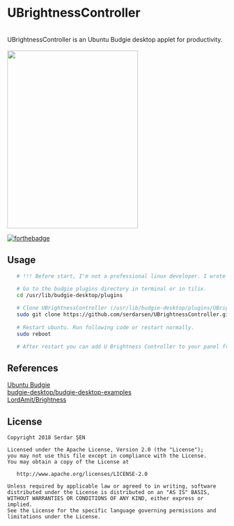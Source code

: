 UBrightnessController  
========  
 
<br/>  
UBrightnessController is an Ubuntu Budgie desktop applet for productivity.<br/><br/>  
  
<img src="https://raw.githubusercontent.com/serdarsen/UBrightnessController/master/screenshots/screenshot1.gif" width="300" height="409"/>  


[![forthebadge](https://forthebadge.com/images/badges/made-with-python.svg)](https://forthebadge.com)

  
Usage  
-------  
```bash  
   # !!! Before start, I'm not a professional linux developer. I wrote this applet and it works perfect on my ubuntu budgie (ubuntu 17:10, budgie version: 10.4,  device: acer aspire 5745g) . Please take your own risks and backups before install. Have fun!

   # Go to the budgie plugins directory in terminal or in tilix.
   cd /usr/lib/budgie-desktop/plugins
   
   # Clone UBrightnessController (/usr/lib/budgie-desktop/plugins/UBrightnessController).
   sudo git clone https://github.com/serdarsen/UBrightnessController.git
   
   # Restart ubuntu. Run following code or restart normally.
   sudo reboot

   # After restart you can add U Brightness Controller to your panel from Budgie Desktop Settings.

```  
References  
-------  
[Ubuntu Budgie](https://ubuntubudgie.org/)<br/>
[budgie-desktop/budgie-desktop-examples](https://github.com/budgie-desktop/budgie-desktop-examples/tree/master/python_project)<br/>
[LordAmit/Brightness](https://github.com/LordAmit/Brightness)


License  
-------  
    Copyright 2018 Serdar ŞEN  
  
    Licensed under the Apache License, Version 2.0 (the "License");  
    you may not use this file except in compliance with the License.  
    You may obtain a copy of the License at  
  
       http://www.apache.org/licenses/LICENSE-2.0  
  
    Unless required by applicable law or agreed to in writing, software  
    distributed under the License is distributed on an "AS IS" BASIS,  
    WITHOUT WARRANTIES OR CONDITIONS OF ANY KIND, either express or implied.  
    See the License for the specific language governing permissions and  
    limitations under the License.
